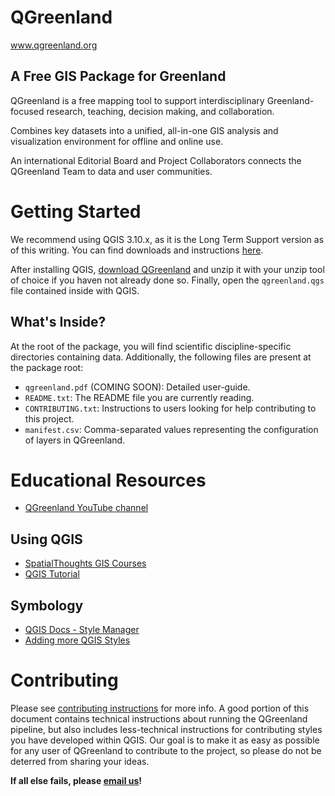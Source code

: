 # QGreenland

www.qgreenland.org


## A Free GIS Package for Greenland

QGreenland is a free mapping tool to support interdisciplinary
Greenland-focused research, teaching, decision making, and collaboration.

Combines key datasets into a unified, all-in-one GIS analysis and visualization
environment for offline and online use.

An international Editorial Board and Project Collaborators connects the
QGreenland Team to data and user communities.


# Getting Started

We recommend using QGIS 3.10.x, as it is the Long Term Support version as of
this writing. You can find downloads and instructions
[here](https://qgis.org/en/site/forusers/download.html).

After installing QGIS, [download QGreenland](http://www.qgreenland.org/explore) and
unzip it with your unzip tool of choice if you haven not already done so.
Finally, open the `qgreenland.qgs` file contained inside with QGIS.


## What's Inside?

At the root of the package, you will find scientific discipline-specific
directories containing data. Additionally, the following files are present at
the package root:

* `qgreenland.pdf` (COMING SOON): Detailed user-guide.
* `README.txt`: The README file you are currently reading.
* `CONTRIBUTING.txt`: Instructions to users looking for help contributing to
  this project.
* `manifest.csv`: Comma-separated values representing the configuration of
  layers in QGreenland.


# Educational Resources

* [QGreenland YouTube channel](https://www.youtube.com/channel/UCjWae_Jrbognx2ju_SHBZ2A/videos)


## Using QGIS

* [SpatialThoughts GIS Courses](https://courses.spatialthoughts.com/)
* [QGIS Tutorial](https://gisgeography.com/qgis-tutorial-how-to-use-qgis-3/)


## Symbology

* [QGIS Docs - Style Manager](https://docs.qgis.org/3.10/en/docs/user_manual/style_library/style_manager.html)
* [Adding more QGIS Styles](https://www.youtube.com/watch?v=rmYehinZa1U)


# Contributing

Please see [contributing instructions](CONTRIBUTING.md) for more info. A good
portion of this document contains technical instructions about running the
QGreenland pipeline, but also includes less-technical instructions for
contributing styles you have developed within QGIS. Our goal is to make it as
easy as possible for any user of QGreenland to contribute to the project, so
please do not be deterred from sharing your ideas.

**If all else fails, please [email us](qgreenland.info@gmail.com)!**
